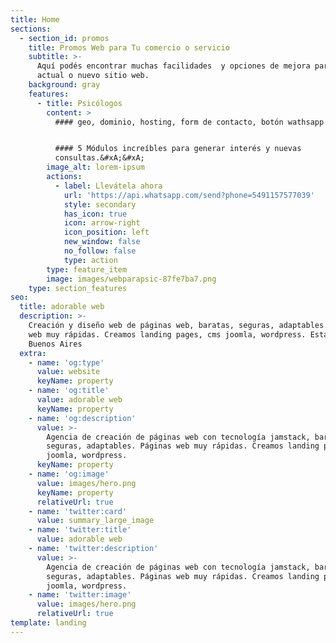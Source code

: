 ```yaml
---
title: Home
sections:
  - section_id: promos
    title: Promos Web para Tu comercio o servicio
    subtitle: >-
      Aquí podés encontrar muchas facilidades  y opciones de mejora para tu
      actual o nuevo sitio web.
    background: gray
    features:
      - title: Psicólogos
        content: >
          #### geo, dominio, hosting, form de contacto, botón wathsapp


          #### 5 Módulos increíbles para generar interés y nuevas
          consultas.&#xA;&#xA;
        image_alt: lorem-ipsum
        actions:
          - label: Llevátela ahora
            url: 'https://api.whatsapp.com/send?phone=5491157577039'
            style: secondary
            has_icon: true
            icon: arrow-right
            icon_position: left
            new_window: false
            no_follow: false
            type: action
        type: feature_item
        image: images/webparapsic-87fe7ba7.png
    type: section_features
seo:
  title: adorable web
  description: >-
    Creación y diseño web de páginas web, baratas, seguras, adaptables. Páginas
    web muy rápidas. Creamos landing pages, cms joomla, wordpress. Estamos en
    Buenos Aires
  extra:
    - name: 'og:type'
      value: website
      keyName: property
    - name: 'og:title'
      value: adorable web
      keyName: property
    - name: 'og:description'
      value: >-
        Agencia de creación de páginas web con tecnología jamstack, baratas,
        seguras, adaptables. Páginas web muy rápidas. Creamos landing pages, cms
        joomla, wordpress.
      keyName: property
    - name: 'og:image'
      value: images/hero.png
      keyName: property
      relativeUrl: true
    - name: 'twitter:card'
      value: summary_large_image
    - name: 'twitter:title'
      value: adorable web
    - name: 'twitter:description'
      value: >-
        Agencia de creación de páginas web con tecnología jamstack, baratas,
        seguras, adaptables. Páginas web muy rápidas. Creamos landing pages, cms
        joomla, wordpress.
    - name: 'twitter:image'
      value: images/hero.png
      relativeUrl: true
template: landing
---
```

